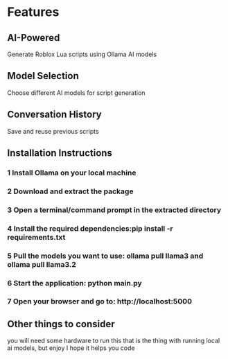 # Features
## AI-Powered
Generate Roblox Lua scripts using Ollama AI models

## Model Selection
Choose different AI models for script generation

## Conversation History
Save and reuse previous scripts


## Installation Instructions
### 1 Install Ollama on your local machine

### 2 Download and extract the package

### 3 Open a terminal/command prompt in the extracted directory

### 4 Install the required dependencies:pip install -r requirements.txt

### 5 Pull the models you want to use: ollama pull llama3 and ollama pull llama3.2

### 6 Start the application: python main.py

### 7 Open your browser and go to: http://localhost:5000

## Other things to consider
you will need some hardware to run this that is the thing with running local ai models, but enjoy I hope it helps you code
